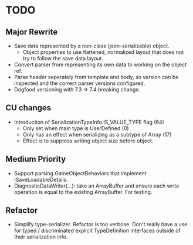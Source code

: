 
# TODO

## Major Rewrite
- Save data represented by a non-class (json-serializable) object.
    - Object properties to use flattened, normalized layout that does not try to follow the save data layout.
- Convert parser from representing its own data to working on the object ref.
- Parse header seperately from template and body, so version can be inspected and the correct parser versions configured.
- Dogfood versioning with 7.3 => 7.4 breaking change.

## CU changes
- Introduction of SerializationTypeInfo.IS_VALUE_TYPE flag (64)
    - Only set when main type is UserDefined (0)
    - Only has an effect when serializing as a subtype of Array (17)
    - Effect is to suppress writing object size before object.

## Medium Priority
- Support parsing GameObjectBehaviors that implement ISaveLoadableDetails.
- DiagnosticDataWriter(...): take an ArrayBuffer and ensure each write operation is equal to the existing ArrayBuffer.  For testing.

## Refactor
- Simplify type-serializer.
    Refactor is too verbose.  Don't really have a use for typed / discriminated explicit TypeDefinition interfaces outside of their serialization info.
